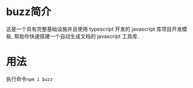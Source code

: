 # buzz简介

这是一个具有完整基础设施并且使用 typescript 开发的 javascript 库项目开发模板, 帮助你快速搭建一个自动生成文档的 javascript 工具库.

# 用法

执行命令`npm i buzz`